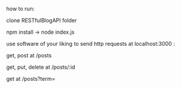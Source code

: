 how to run: 

clone RESTfulBlogAPI folder

npm install -> node index.js

use software of your liking to send http requests at localhost:3000 :

get, post at /posts

get, put, delete at /posts/:id 

get at /posts?term=
